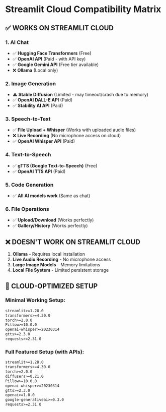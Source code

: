 # Streamlit Cloud Compatibility Matrix

## ✅ WORKS ON STREAMLIT CLOUD

### 1. **AI Chat** 
- ✅ **Hugging Face Transformers** (Free)
- ✅ **OpenAI API** (Paid - with API key)
- ✅ **Google Gemini API** (Free tier available)
- ❌ **Ollama** (Local only)

### 2. **Image Generation**
- ⚠️ **Stable Diffusion** (Limited - may timeout/crash due to memory)
- ✅ **OpenAI DALL-E API** (Paid)
- ✅ **Stability AI API** (Paid)

### 3. **Speech-to-Text**
- ✅ **File Upload + Whisper** (Works with uploaded audio files)
- ❌ **Live Recording** (No microphone access on cloud)
- ✅ **OpenAI Whisper API** (Paid)

### 4. **Text-to-Speech**
- ✅ **gTTS (Google Text-to-Speech)** (Free)
- ✅ **OpenAI TTS API** (Paid)

### 5. **Code Generation**
- ✅ **All AI models work** (Same as chat)

### 6. **File Operations**
- ✅ **Upload/Download** (Works perfectly)
- ✅ **Gallery/History** (Works perfectly)

## ❌ DOESN'T WORK ON STREAMLIT CLOUD

1. **Ollama** - Requires local installation
2. **Live Audio Recording** - No microphone access
3. **Large Image Models** - Memory limitations
4. **Local File System** - Limited persistent storage

## 🔧 CLOUD-OPTIMIZED SETUP

### Minimal Working Setup:
```txt
streamlit>=1.28.0
transformers>=4.30.0
torch>=2.0.0
Pillow>=10.0.0
openai-whisper>=20230314
gtts>=2.3.0
requests>=2.31.0
```

### Full Featured Setup (with APIs):
```txt
streamlit>=1.28.0
transformers>=4.30.0
torch>=2.0.0
diffusers>=0.21.0
Pillow>=10.0.0
openai-whisper>=20230314
gtts>=2.3.0
openai>=1.0.0
google-generativeai>=0.3.0
requests>=2.31.0
```